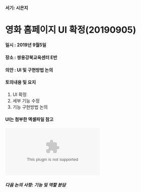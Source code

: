 #### 서기: 시은지
# 영화 홈페이지 UI 확정(20190905)

#### 일시 : 2019년 9월5일
#### 장소 : 쌍용강북교육센터 E반
#### 의안 : UI 및 구현방법 논의

#### 토의내용 및 요지
1. UI 확정
3. 세부 기능 수정 
2. 기능 구현방법 논의

#### UI는 첨부한 엑셀파일 참고
![UI](https://github.com/HR-Kim/SUNNYSIDE3/blob/master/DOC/UI.xlsx)

#### *다음 논의 사항: 기능 및 역할 분담*


